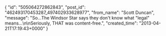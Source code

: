  {
   "id": "505064272862843",
   "post_id": "462493170453287_497402933628977",
   "from_name": "Scott Duncan",
   "message": "So...The Windsor Star says they don't know what \"legal\" means...\n\nSeriously, THAT was content-free.",
   "created_time": "2013-04-21T17:19:43+0000"
 }

